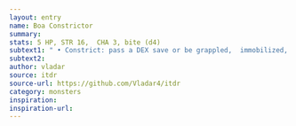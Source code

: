 ```yaml
---
layout: entry
name: Boa Constrictor
summary:
stats: 5 HP, STR 16,  CHA 3, bite (d4)
subtext1: " • Constrict: pass a DEX save or be grappled,  immobilized,  and take d8 Damage now and on each subsequent turn until a successful STR save or DEX."
subtext2:
author: vladar
source: itdr
source-url: https://github.com/Vladar4/itdr
category: monsters
inspiration:
inspiration-url:
---
```

